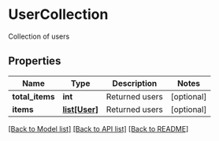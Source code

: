 # UserCollection

Collection of users
## Properties
Name | Type | Description | Notes
------------ | ------------- | ------------- | -------------
**total_items** | **int** | Returned users | [optional] 
**items** | [**list[User]**](User.md) | Returned users | [optional] 

[[Back to Model list]](../README.md#documentation-for-models) [[Back to API list]](../README.md#documentation-for-api-endpoints) [[Back to README]](../README.md)


